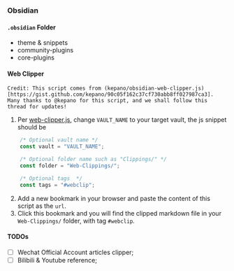 ### Obsidian

#### `.obsidian` Folder

- theme & snippets
- community-plugins
- core-plugins

#### Web Clipper

```ad-note
Credit: This script comes from (kepano/obsidian-web-clipper.js)[https://gist.github.com/kepano/90c05f162c37cf730abb8ff027987ca3].
Many thanks to @kepano for this script, and we shall follow this thread for updates!
```

1. Per [web-clipper.js](web-clipper.js), change `VAULT_NAME` to your target vault, the js snippet should be

```javascript
    /* Optional vault name */
    const vault = "VAULT_NAME";

    /* Optional folder name such as "Clippings/" */
    const folder = "Web-Clippings/";

    /* Optional tags  */
    const tags = "#webclip";
```

2. Add a new bookmark in your browser and paste the content of this script as the `url`.
3. Click this bookmark and you will find the clipped markdown file in your `Web-Clippings/` folder, with tag `#webclip`.

#### TODOs

- [ ] Wechat Official Account articles clipper;
- [ ] Bilibili & Youtube reference;
